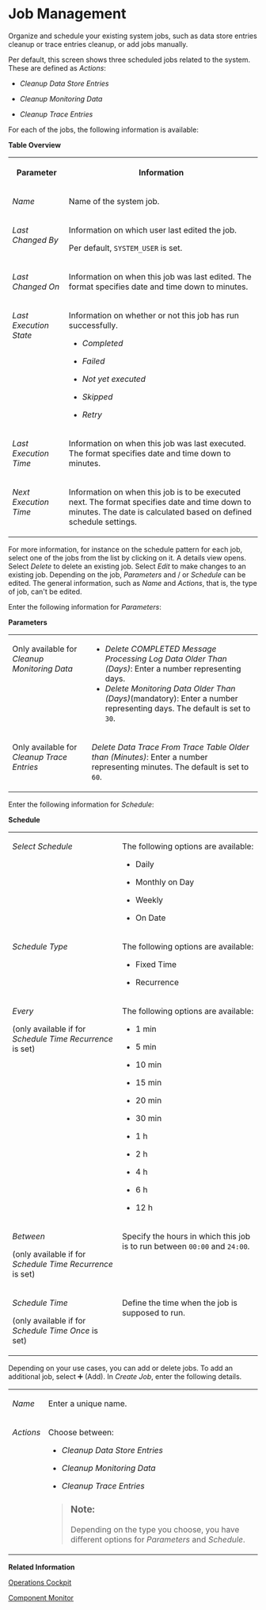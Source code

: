 <!-- loio4146fa5f2d094ea9820e82c53790fe86 -->

<link rel="stylesheet" type="text/css" href="css/sap-icons.css"/>

# Job Management

Organize and schedule your existing system jobs, such as data store entries cleanup or trace entries cleanup, or add jobs manually.

Per default, this screen shows three scheduled jobs related to the system. These are defined as *Actions*:

-   *Cleanup Data Store Entries*

-   *Cleanup Monitoring Data*

-   *Cleanup Trace Entries*


For each of the jobs, the following information is available:

**Table Overview**


<table>
<tr>
<th valign="top">

Parameter

</th>
<th valign="top">

Information

</th>
</tr>
<tr>
<td valign="top">

*Name*

</td>
<td valign="top">

Name of the system job.

</td>
</tr>
<tr>
<td valign="top">

*Last Changed By*

</td>
<td valign="top">

Information on which user last edited the job.

Per default, `SYSTEM_USER` is set.

</td>
</tr>
<tr>
<td valign="top">

*Last Changed On*

</td>
<td valign="top">

Information on when this job was last edited. The format specifies date and time down to minutes.

</td>
</tr>
<tr>
<td valign="top">

*Last Execution State*

</td>
<td valign="top">

Information on whether or not this job has run successfully.

-   *Completed*

-   *Failed*

-   *Not yet executed*

-   *Skipped*

-   *Retry*




</td>
</tr>
<tr>
<td valign="top">

*Last Execution Time*

</td>
<td valign="top">

Information on when this job was last executed. The format specifies date and time down to minutes.

</td>
</tr>
<tr>
<td valign="top">

*Next Execution Time*

</td>
<td valign="top">

Information on when this job is to be executed next. The format specifies date and time down to minutes. The date is calculated based on defined schedule settings.

</td>
</tr>
</table>

For more information, for instance on the schedule pattern for each job, select one of the jobs from the list by clicking on it. A details view opens. Select *Delete* to delete an existing job. Select *Edit* to make changes to an existing job. Depending on the job, *Parameters* and / or *Schedule* can be edited. The general information, such as *Name* and *Actions*, that is, the type of job, can't be edited.

Enter the following information for *Parameters*:

**Parameters**


<table>
<tr>
<td valign="top">

Only available for *Cleanup Monitoring Data*

</td>
<td valign="top">

-   *Delete COMPLETED Message Processing Log Data Older Than \(Days\)*: Enter a number representing days.
-   *Delete Monitoring Data Older Than \(Days\)*\(mandatory\): Enter a number representing days. The default is set to `30`.



</td>
</tr>
<tr>
<td valign="top">

Only available for *Cleanup Trace Entries*

</td>
<td valign="top">

*Delete Data Trace From Trace Table Older than \(Minutes\)*: Enter a number representing minutes. The default is set to `60`.

</td>
</tr>
</table>

Enter the following information for *Schedule*:

**Schedule**


<table>
<tr>
<td valign="top">

*Select Schedule*

</td>
<td valign="top">

The following options are available:

-   Daily

-   Monthly on Day

-   Weekly

-   On Date




</td>
</tr>
<tr>
<td valign="top">

*Schedule Type*

</td>
<td valign="top">

The following options are available:

-   Fixed Time

-   Recurrence




</td>
</tr>
<tr>
<td valign="top">

*Every* 

\(only available if for *Schedule Time* *Recurrence* is set\)

</td>
<td valign="top">

The following options are available:

-   1 min

-   5 min

-   10 min

-   15 min

-   20 min

-   30 min

-   1 h

-   2 h

-   4 h

-   6 h

-   12 h




</td>
</tr>
<tr>
<td valign="top">

*Between*

\(only available if for *Schedule Time* *Recurrence* is set\)

</td>
<td valign="top">

Specify the hours in which this job is to run between `00:00` and `24:00`.

</td>
</tr>
<tr>
<td valign="top">

*Schedule Time*

\(only available if for *Schedule Time* *Once* is set\)

</td>
<td valign="top">

Define the time when the job is supposed to run.

</td>
</tr>
</table>

Depending on your use cases, you can add or delete jobs. To add an additional job, select :heavy_plus_sign: \(Add\). In *Create Job*, enter the following details.


<table>
<tr>
<td valign="top">

*Name*

</td>
<td valign="top">

Enter a unique name.

</td>
</tr>
<tr>
<td valign="top">

*Actions*

</td>
<td valign="top">

Choose between:

-   *Cleanup Data Store Entries*

-   *Cleanup Monitoring Data*

-   *Cleanup Trace Entries*


> ### Note:  
> Depending on the type you choose, you have different options for *Parameters* and *Schedule*.



</td>
</tr>
</table>

**Related Information**  


[Operations Cockpit](operations-cockpit-ec0fc95.md "The Operations Cockpit is the central control point for operating edge integration cells and allows the Edge Integration Cell administrator to monitor and adjust system configurations and resources.")

[Component Monitor](component-monitor-49f487e.md "Get information on the components.")

